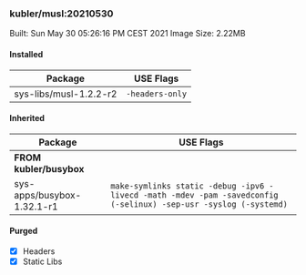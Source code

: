 ### kubler/musl:20210530

Built: Sun May 30 05:26:16 PM CEST 2021
Image Size: 2.22MB

#### Installed
Package | USE Flags
--------|----------
sys-libs/musl-1.2.2-r2 | `-headers-only`
#### Inherited
Package | USE Flags
--------|----------
**FROM kubler/busybox** |
sys-apps/busybox-1.32.1-r1 | `make-symlinks static -debug -ipv6 -livecd -math -mdev -pam -savedconfig (-selinux) -sep-usr -syslog (-systemd)`

#### Purged
- [x] Headers
- [x] Static Libs
